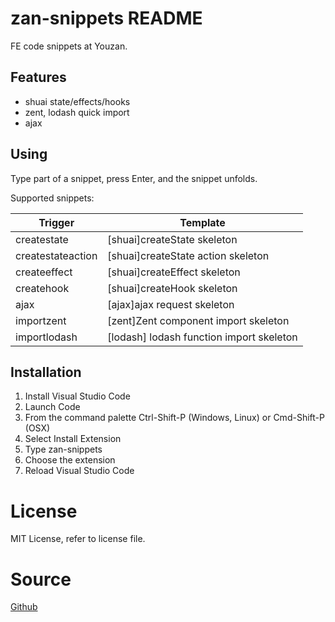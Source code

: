 # zan-snippets README

FE code snippets at Youzan.

## Features

* shuai state/effects/hooks
* zent, lodash quick import
* ajax

## Using

Type part of a snippet, press Enter, and the snippet unfolds.

Supported snippets:

| Trigger  | Template |
| ------------- | ------------- |
| createstate  | [shuai]createState skeleton |
| createstateaction | [shuai]createState action skeleton  |
| createeffect | [shuai]createEffect skeleton |
| createhook | [shuai]createHook skeleton |
| ajax | [ajax]ajax request skeleton |
| importzent | [zent]Zent component import skeleton |
| importlodash | [lodash] lodash function import skeleton |

## Installation

1. Install Visual Studio Code
2. Launch Code
3. From the command palette Ctrl-Shift-P (Windows, Linux) or Cmd-Shift-P (OSX)
4. Select Install Extension
5. Type zan-snippets
6. Choose the extension
7. Reload Visual Studio Code

# License

MIT License, refer to license file.

# Source

[Github](https://github.com/youzan/zan-snippets)
